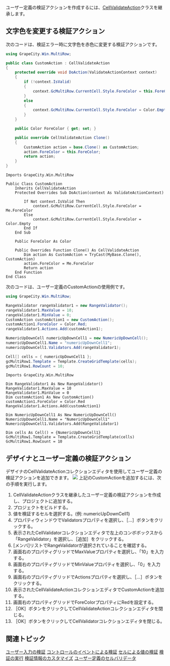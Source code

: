 ユーザー定義の検証アクションを作成するには、[CellValidateAction](gcdocsite__documentlink?toc-item-id=6bc42f93-da82-4458-afac-25103dfad80e)クラスを継承します。

## 文字色を変更する検証アクション

次のコードは、検証エラー時に文字色を赤色に変更する検証アクションです。
```csharp
using GrapeCity.Win.MultiRow;

public class CustomAction : CellValidateAction
{
    protected override void DoAction(ValidateActionContext context)
    {
        if (!context.IsValid)
        {
            context.GcMultiRow.CurrentCell.Style.ForeColor = this.ForeColor;
        }
        else
        {
            context.GcMultiRow.CurrentCell.Style.ForeColor = Color.Empty;
        }
    }

    public Color ForeColor { get; set; }

    public override CellValidateAction Clone()
    {
        CustomAction action = base.Clone() as CustomAction;
        action.ForeColor = this.ForeColor;
        return action;
    }
}
```

```vbnet
Imports GrapeCity.Win.MultiRow

Public Class CustomAction
    Inherits CellValidateAction
    Protected Overrides Sub DoAction(context As ValidateActionContext)

        If Not context.IsValid Then
            context.GcMultiRow.CurrentCell.Style.ForeColor = Me.ForeColor
        Else
            context.GcMultiRow.CurrentCell.Style.ForeColor = Color.Empty
        End If
    End Sub

    Public ForeColor As Color

    Public Overrides Function Clone() As CellValidateAction
        Dim action As CustomAction = TryCast(MyBase.Clone(), CustomAction)
        action.ForeColor = Me.ForeColor
        Return action
    End Function
End Class
```

次のコードは、ユーザー定義のCustomActionの使用例です。
```csharp
using GrapeCity.Win.MultiRow;

RangeValidator rangeValidator1 = new RangeValidator();
rangeValidator1.MaxValue = 10;
rangeValidator1.MinValue = 0;
CustomAction customAction1 = new CustomAction();
customAction1.ForeColor = Color.Red;
rangeValidator1.Actions.Add(customAction1);

NumericUpDownCell numericUpDownCell1 = new NumericUpDownCell();
numericUpDownCell1.Name = "numericUpDownCell1";
numericUpDownCell1.Validators.Add(rangeValidator1);

Cell[] cells = { numericUpDownCell1 };
gcMultiRow1.Template = Template.CreateGridTemplate(cells);
gcMultiRow1.RowCount = 10;
```

```vbnet
Imports GrapeCity.Win.MultiRow

Dim RangeValidator1 As New RangeValidator()
RangeValidator1.MaxValue = 10
RangeValidator1.MinValue = 0
Dim customAction1 As New CustomAction()
customAction1.ForeColor = Color.Red
RangeValidator1.Actions.Add(customAction1)

Dim NumericUpDownCell1 As New NumericUpDownCell()
NumericUpDownCell1.Name = "NumericUpDownCell1"
NumericUpDownCell1.Validators.Add(RangeValidator1)

Dim cells As Cell() = {NumericUpDownCell1}
GcMultiRow1.Template = Template.CreateGridTemplate(cells)
GcMultiRow1.RowCount = 10
```

## デザイナとユーザー定義の検証アクション

デザイナのCellValidateActionコレクションエディタを使用してユーザー定義の検証アクションを追加できます。
![](/DOCUMENT_SITE_LINK_PREFIX_HERE/document-site-files/images/f148c511-6e98-4b55-9904-150a375d5825/images/userguide/validation_userdefinedvalidatoraction_01.png)
上記のCustomActionを追加するには、次の手順を実行します。

1. CellValidateActionクラスを継承したユーザー定義の検証アクションを作成し、プロジェクトに追加する。
2. プロジェクトをビルドする。
3. 値を検証するセルを選択する。(例: numericUpDownCell1)
4. プロパティウィンドウでValidatorsプロパティを選択し、［...］ボタンをクリックする。
5. 表示されたCellValidatorコレクションエディタで左上のコンボボックスから「RangeValidator」を選択し、［追加］をクリックする。
6. [メンバ]リストでRangeValidatorが選択されていることを確認する。
7. 画面右のプロパティグリッドでMaxValueプロパティを選択し、「10」を入力する。
8. 画面右のプロパティグリッドでMinValueプロパティを選択し、「0」を入力する。
9. 画面右のプロパティグリッドでActionsプロパティを選択し、［...］ボタンをクリックする。
10. 表示されたCellValidateActionコレクションエディタでCustomActionを追加する。
11. 画面右のプロパティグリッドでForeColorプロパティにRedを設定する。
12. ［OK］ボタンをクリックしてCellValidateActionコレクションエディタを閉じる。
13. ［OK］ボタンをクリックしてCellValidatorコレクションエディタを閉じる。

## 関連トピック

[ユーザー入力の検証](gcdocsite__documentlink?toc-item-id=0f3efc93-9866-452e-a9a6-3a1f0ecb6591)
[コントロールのイベントによる検証](gcdocsite__documentlink?toc-item-id=0e497c36-9fdf-421d-936a-bd7205764e8a)
[セルによる値の検証](gcdocsite__documentlink?toc-item-id=ab9b7b07-c4bf-4eff-a5d1-427115093507)
[検証の実行](gcdocsite__documentlink?toc-item-id=d9af300a-bc41-4bfd-90ab-a506563789cf)
[検証情報のカスタマイズ](gcdocsite__documentlink?toc-item-id=80e0bfb1-74a7-47e9-9c4a-f0c7d4eea41d)
[ユーザー定義のセルバリデータ](gcdocsite__documentlink?toc-item-id=499e2e8c-530f-40ff-ac3d-699bd84478eb)